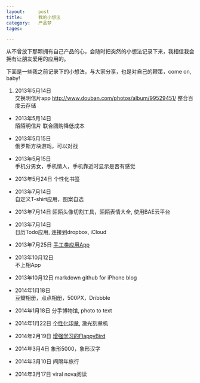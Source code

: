 ```yaml
---
layout: 	post
title:		我的小想法
category:	产品梦
tages:		

---
```


从不曾放下那颗拥有自己产品的心，会随时把突然的小想法记录下来，我相信我会拥有让朋友爱用的应用的。

下面是一些我之前记录下的小想法，与大家分享，也是对自己的鞭策，come on, baby!


1.	2013年5月14日	
	交换明信片app http://www.douban.com/photos/album/99529451/  整合百度云存储
	
+	2013年5月14日  	
	陌陌明信片 联合团购降低成本
	
+	2013年5月15日  
	俄罗斯方块游戏，可以对战
	
+	2013年5月15日  	
	手机分男女，手机情人，手机靠近时显示是否有感觉
	
+	2013年5月24日
   	个性化书签
   	
+	2013年7月14日 	
	自定义T-shirt应用，图案自选
	
+	2013年7月14日
   	陌陌头像切割工具，陌陌表情大全, 使用BAE云平台
   	
+	2013年7月14日  
	日历Todo应用, 连接到dropbox, iCloud
	
+	2013年7月25日 
	[手工类应用App](http://www.cocoachina.com/bbs/read.php?tid=100726&keyword=%CF%B8%BB%EE )
	
+	2013年10月12日 	
	不上相App
	
+	2013年10月12日
 	markdown github for iPhone  blog﻿
 	
+	2014年1月18日	
	豆瓣相册，点点相册，500PX，Dribbble
	
+	2014年1月18日
	分手博物馆, photo to text
	
+	2014年1月22日
	[个性化印章](http://site.douban.com/110852/), 激光刻章机
	
+	2014年2月19日
	[增强学习的FlappyBird](https://github.com/happyjiahan/FlappyBirdRL)
	
+	2014年3月4日
	象形5000，象形汉字
	
+	2014年3月10日
	间隔年旅行
	
+	2014年3月17日
	viral nova阅读
	
	
	